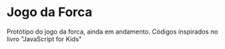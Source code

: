 # Jogo da Forca
 Protótipo do jogo da forca, ainda em andamento.
Códigos inspirados no livro "JavaScript for Kids"
